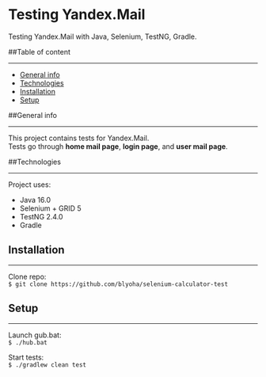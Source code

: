 # Testing Yandex.Mail
Testing Yandex.Mail with Java, Selenium, TestNG, Gradle.

##Table of content

---
- [General info](#general-info)
- [Technologies](#technologies)
- [Installation](#installation)
- [Setup](#setup)

##General info

---
This project contains tests for Yandex.Mail.\
Tests go through **home mail page**, **login page**, and **user mail page**.

##Technologies

---
Project uses:
- Java 16.0
- Selenium + GRID 5
- TestNG 2.4.0
- Gradle

## Installation

---
Clone repo:\
`$ git clone https://github.com/blyoha/selenium-calculator-test`

## Setup

---
Launch gub.bat:\
`$ ./hub.bat`

Start tests:\
`$ ./gradlew clean test`
